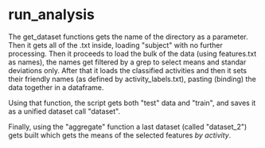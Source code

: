 # run_analysis

The get_dataset functions gets the name of the directory as a parameter.
Then it gets all of the .txt inside, loading "subject" with no further processing.
Then it proceeds to load the bulk of the data (using features.txt as names), the names
get filtered by a grep to select means and standar deviations only. After that it loads
the classified activities and then it sets their friendly names (as defined by activity_labels.txt),
pasting (binding) the data together in a dataframe.

Using that function, the script gets both "test" data and "train", and saves it as a unified dataset
call "dataset".

Finally, using the "aggregate" function a last dataset (called "dataset_2") gets built which gets the means 
of the selected features *by activity*.
